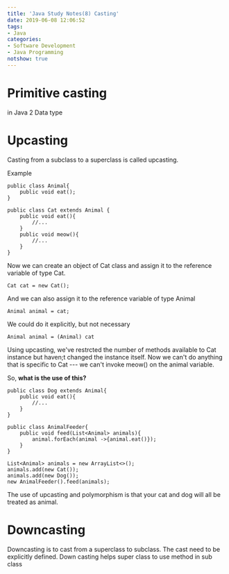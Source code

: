 ```yaml
---
title: 'Java Study Notes(8) Casting'
date: 2019-06-08 12:06:52
tags: 
- Java
categories: 
- Software Development
- Java Programming
notshow: true
---
```

# Primitive casting
in Java 2 Data type

# Upcasting

Casting from a subclass to a superclass is called upcasting. 

Example
```
public class Animal{
    public void eat();
}
```

```
public class Cat extends Animal {
    public void eat(){
        //...
    }
    public void meow(){
        //...
    }
}
```
Now we can create an object of Cat class and assign it to the reference variable of type Cat.
```
Cat cat = new Cat();
```
And we can also assign it to the reference variable of type Animal
```
Animal animal = cat;
```
We could do it explicitly, but not necessary
```
Animal animal = (Animal) cat
```
Using upcasting, we've restrcted the number of methods available to Cat instance but haven;t changed the instance itself. Now we can't do anything that is specific to Cat --- we can't invoke meow() on the animal variable.

So, **what is the use of this?**

```
public class Dog extends Animal{
    public void eat(){
        //...
    }
}
```
```
public class AnimalFeeder{
    public void feed(List<Animal> animals){
        animal.forEach(animal ->{animal.eat()});
    }
}
```
```
List<Animal> animals = new ArrayList<>();
animals.add(new Cat());
animals.add(new Dog());
new AnimalFeeder().feed(animals);
```
The use of upcasting and polymorphism is that your cat and dog will all be treated as animal.


# Downcasting
Downcasting is to cast from a superclass to subclass. The cast need to be explicitly defined. Down casting helps super class to use method in sub class